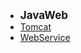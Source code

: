 - <font style="font-weight:bold;font-size:17px;">JavaWeb</font>
- [Tomcat](编程开发/Java后端/JavaWeb/Tomcat/)
- [WebService](编程开发/Java后端/JavaWeb/WebService/)